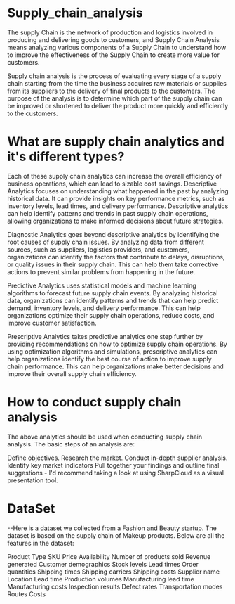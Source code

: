 # Supply_chain_analysis
The supply Chain is the network of production and logistics involved in producing and delivering goods to customers, and Supply Chain Analysis means analyzing various components of a Supply Chain to understand how to improve the effectiveness of the Supply Chain to create more value for customers.

Supply chain analysis is the process of evaluating every stage of a supply chain starting from the time the business acquires raw materials or supplies from its suppliers to the delivery of final products to the customers.
The purpose of the analysis is to determine which part of the supply chain can be improved or shortened to deliver the product more quickly and efficiently to the customers.

# What are supply chain analytics and it's different types?
Each of these supply chain analytics can increase the overall efficiency of business operations, which can lead to sizable cost savings.
Descriptive Analytics focuses on understanding what happened in the past by analyzing historical data. It can provide insights on key performance metrics, such as inventory levels, lead times, and delivery performance. Descriptive analytics can help identify patterns and trends in past supply chain operations, allowing organizations to make informed decisions about future strategies.

Diagnostic Analytics goes beyond descriptive analytics by identifying the root causes of supply chain issues. By analyzing data from different sources, such as suppliers, logistics providers, and customers, organizations can identify the factors that contribute to delays, disruptions, or quality issues in their supply chain. This can help them take corrective actions to prevent similar problems from happening in the future.

Predictive Analytics uses statistical models and machine learning algorithms to forecast future supply chain events. By analyzing historical data, organizations can identify patterns and trends that can help predict demand, inventory levels, and delivery performance. This can help organizations optimize their supply chain operations, reduce costs, and improve customer satisfaction.

Prescriptive Analytics takes predictive analytics one step further by providing recommendations on how to optimize supply chain operations. By using optimization algorithms and simulations, prescriptive analytics can help organizations identify the best course of action to improve supply chain performance. This can help organizations make better decisions and improve their overall supply chain efficiency.

# How to conduct supply chain analysis
The above analytics should be used when conducting supply chain analysis. The basic steps of an analysis are:

Define objectives.
Research the market.
Conduct in-depth supplier analysis.
Identify key market indicators
Pull together your findings and outline final suggestions - I'd recommend taking a look at using SharpCloud as a visual presentation tool.
# DataSet
--Here is a dataset we collected from a Fashion and Beauty startup. The dataset is based on the supply chain of Makeup products. Below are all the features in the dataset:

Product Type
SKU
Price
Availability
Number of products sold
Revenue generated
Customer demographics
Stock levels
Lead times
Order quantities
Shipping times
Shipping carriers
Shipping costs
Supplier name
Location
Lead time
Production volumes
Manufacturing lead time
Manufacturing costs
Inspection results
Defect rates
Transportation modes
Routes
Costs
